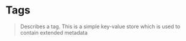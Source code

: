 Tags
===
>Describes a tag. This is a simple key-value store which is used to contain extended metadata
